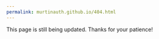 ```yaml
---
permalink: murtinauth.github.io/404.html
---
```


This page is still being updated. Thanks for your patience!
